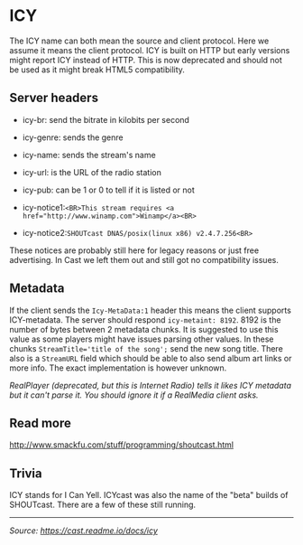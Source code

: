 ICY
===

The ICY name can both mean the source and client protocol. Here we assume it means the client protocol. ICY is built on HTTP but early versions might report ICY instead of HTTP. This is now deprecated and should not be used as it might break HTML5 compatibility.

Server headers
--------------

* icy-br: send the bitrate in kilobits per second
* icy-genre: sends the genre
* icy-name: sends the stream's name
* icy-url: is the URL of the radio station
* icy-pub: can be 1 or 0 to tell if it is listed or not

* icy-notice1:`<BR>This stream requires <a href="http://www.winamp.com">Winamp</a><BR>`
* icy-notice2:`SHOUTcast DNAS/posix(linux x86) v2.4.7.256<BR>`

These notices are probably still here for legacy reasons or just free advertising. In Cast we left them out and still got no compatibility issues.


Metadata
--------

If the client sends the `Icy-MetaData:1` header this means the client supports ICY-metadata. The server should respond `icy-metaint: 8192`. 8192 is the number of bytes between 2 metadata chunks. It is suggested to use this value as some players might have issues parsing other values. In these chunks `StreamTitle='title of the song';` send the new song title. There also is a `StreamURL` field which should be able to also send album art links or more info. The exact implementation is however unknown.

_RealPlayer (deprecated, but this is Internet Radio) tells it likes ICY metadata but it can't parse it. You should ignore it if a RealMedia client asks._

Read more
---------

http://www.smackfu.com/stuff/programming/shoutcast.html

Trivia
------

ICY stands for I Can Yell. ICYcast was also the name of the "beta" builds of SHOUTcast. There are a few of these still running.

---

_Source: https://cast.readme.io/docs/icy_
